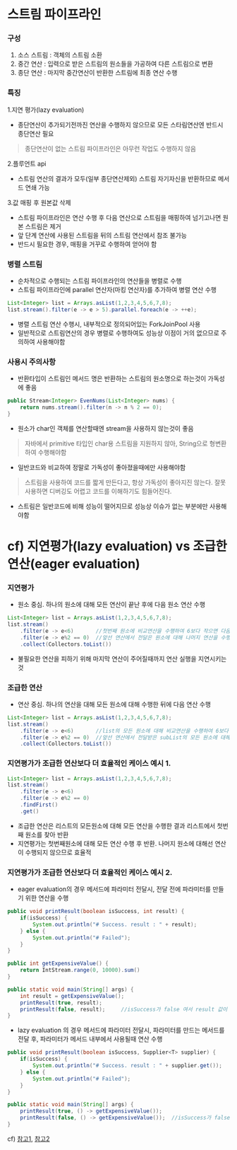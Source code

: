 # 스트림 파이프라인
### 구성
1. 소스 스트림 : 객체의 스트림 소환
2. 중간 연산 : 입력으로 받은 스트림의 원소들을 가공하여 다른 스트림으로 변환
3. 종단 연산 : 마지막 중간연산이 반환한 스트림에 최종 연산 수행

### 특징
1.지연 평가(lazy evaluation)
* 종단연산이 추가되기전까진 연산을 수행하지 않으므로 모든 스타림연산엔 반드시 종단연산 필요
> 종단연산이 없는 스트림 파이프라인은 아무런 작업도 수행하지 않음

2.플루언트 api
* 스트림 연산의 결과가 모두(일부 종단연산제외) 스트림 자기자신을 반환하므로 메서드 연쇄 가능

3.값 매핑 후 원본값 삭제
* 스트림 파이프라인은 연산 수행 후 다음 연산으로 스트림을 매핑하여 넘기고나면 원본 스트림은 제거
* 앞 단계 연산에 사용된 스트림을 뒤의 스트림 연산에서 참조 불가능
* 반드시 필요한 경우, 매핑을 거꾸로 수행하여 얻어야 함

### 병렬 스트림
* 순차적으로 수행되는 스트림 파이프라인의 연산들을 병렬로 수행
* 스트림 파이프라인에 parallel 연산자(마킹 연산자)를 추가하여 병렬 연산 수행
```java
List<Integer> list = Arrays.asList(1,2,3,4,5,6,7,8);
list.stream().filter(e -> e > 5).parallel.foreach(e -> ++e);
```

* 병렬 스트림 연산 수행시, 내부적으로 정의되어있는 ForkJoinPool 사용 
* 일반적으로 스트림연산의 경우 병렬로 수행하여도 성능상 이점이 거의 없으므로 주의하여 사용해야함   

### 사용시 주의사항
* 반환타입이 스트림인 메서드 명은 반환하는 스트림의 원소명으로 하는것이 가독성에 좋음
```java
public Stream<Integer> EvenNums(List<Integer> nums) {
	return nums.stream().filter(n -> n % 2 == 0);
}
```

* 원소가 char인 객체를 연산할때엔 stream을 사용하지 않는것이 좋음
> 자바에서 primitive 타입인 char용 스트림을 지원하지 않아, String으로 형변환하여 수행해야함

* 일반코드와 비교하여 정말로 가독성이 좋아졌을때에만 사용해야함 
> 스트림을 사용하여 코드를 짧게 만든다고, 항상 가독성이 좋아지진 않는다. 잘못사용하면 디버깅도 어렵고 코드를 이해하기도 힘들어진다.

* 스트림은 일반코드에 비해 성능이 떨어지므로 성능상 이슈가 없는 부분에만 사용해야함 

# cf) 지연평가(lazy evaluation) vs 조급한 연산(eager evaluation)
### 지연평가
* 원소 중심. 하나의 원소에 대해 모든 연산이 끝난 후에 다음 원소 연산 수행
```java
List<Integer> list = Arrays.asList(1,2,3,4,5,6,7,8);
list.stream()
	.filter(e -> e<6)		//첫번째 원소에 비교연산을 수행하여 6보다 작으면 다음 연산으로 진행, 6보다 크면 연산을 멈추고 다음 원소로 넘어감
	.filter(e -> e%2 == 0)	//앞선 연산에서 전달은 원소에 대해 나머지 연산을 수행하여 짝수면 다음 연산으로 진행, 짝수가 아니면 연산을 멈추고 다음 원소로 넘어감
	.collect(Collectors.toList())
```
* 불필요한 연산을 피하기 위해 마지막 연산이 주어질때까지 연산 실행을 지연시키는것

### 조급한 연산
* 연산 중심. 하나의 연산을 대해 모든 원소에 대해 수행한 뒤에 다음 연산 수행
```java
List<Integer> list = Arrays.asList(1,2,3,4,5,6,7,8);
list.stream()
	.filter(e -> e<6)		//list의 모든 원소에 대해 비교연산을 수행하여 6보다 작은 원소들만 subList로 만들어 다음 연산으로 전달
	.filter(e -> e%2 == 0)	//앞선 연산에서 전달받은 subList의 모든 원소에 대해 나머지 연산을 수행하여 짝수인 원소들만 subList로 만들어 다음 연산으로 전달
	.collect(Collectors.toList())
```

### 지연평가가 조급한 연산보다 더 효율적인 케이스 예시 1.
```java
List<Integer> list = Arrays.asList(1,2,3,4,5,6,7,8);
list.stream()
	.filter(e -> e<6)
	.filter(e -> e%2 == 0)
	.findFirst()
	.get()
```
* 조급한 연산은 리스트의 모든원소에 대해 모든 연산을 수행한 결과 리스트에서 첫번째 원소를 찾아 반환
* 지연평가는 첫번째원소에 대해 모든 연산 수행 후 반환. 나머지 원소에 대해선 연산이 수행되지 않으므로 효율적

### 지연평가가 조급한 연산보다 더 효율적인 케이스 예시 2.
* eager evaluation의 경우 메서드에 파라미터 전달시, 전달 전에 파라미터를 만들기 위한 연산을 수행

```java
public void printResult(boolean isSuccess, int result) {
	if(isSuccess) {
		System.out.println("# Success. result : " + result);
	} else {
		System.out.println("# Failed");
	}
}

public int getExpensiveValue() {
	return IntStream.range(0, 10000).sum()
}

public static void main(String[] args) {
	int result = getExpensiveValue();
	printResult(true, result);
	printResult(false, result);		//isSuccess가 false 여서 result 값이 사용되지 않음에도 getExpensiveValue()을 수행하므로 불필요한 연산이 수행되고이씅ㅁ
}
```

* lazy evaluation 의 경우 메서드에 파라미터 전달시, 파라미터를 만드는 메서드를 전달 후, 파라미터가 메서드 내부에서 사용될때 연산 수행
```java
public void printResult(boolean isSuccess, Supplier<T> supplier) {
	if(isSuccess) {
		System.out.println("# Success. result : " + supplier.get());
	} else {
		System.out.println("# Failed");
	}
}

public static void main(String[] args) {
	printResult(true, () -> getExpensiveValue());
	printResult(false, () -> getExpensiveValue());	//isSuccess가 false 일경우, getExpensiveValue()가 수행되지 않으므로 불필요한 연산 수행이 없어짐  
}
```

cf) [참고1](https://dororongju.tistory.com/137), [참고2](https://tourspace.tistory.com/77)